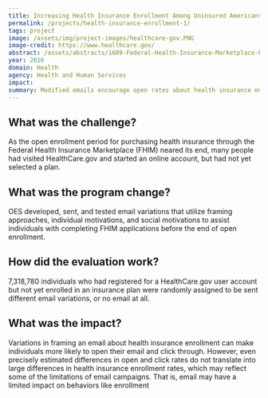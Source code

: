 ```yaml
---
title: Increasing Health Insurance Enrollment Among Uninsured Americans
permalink: /projects/health-insurance-enrollment-1/
tags: project
image: /assets/img/project-images/healthcare-gov.PNG
image-credit: https://www.healthcare.gov/
abstract: /assets/abstracts/1609-Federal-Health-Insurance-Marketplace-Enrollment-Emails.pdf
year: 2016
domain: Health
agency: Health and Human Services
impact:
summary: Modified emails encourage open rates about health insurance enrollment.
---
```

## What was the challenge?

As the open enrollment period for purchasing health insurance through the Federal Health Insurance Marketplace (FHIM) neared its end, many people had visited HealthCare.gov and started an online account,  but had not yet selected a plan.

## What was the program change?

OES developed, sent, and tested email variations that utilize framing approaches, individual motivations, and social motivations to assist individuals with completing FHIM applications before the end of open enrollment.

## How did the evaluation work?

7,318,780 individuals who had registered for a HealthCare.gov user account but not yet enrolled in an insurance plan were randomly assigned to be sent different email variations, or no email at all. 

## What was the impact?

Variations in framing an email about health insurance enrollment can make individuals more likely to open their email and click through. However, even precisely estimated differences in open and click rates do not translate into large differences in health insurance enrollment rates, which may reflect some of the limitations of email campaigns. That is, email may have a limited impact on behaviors like enrollment
